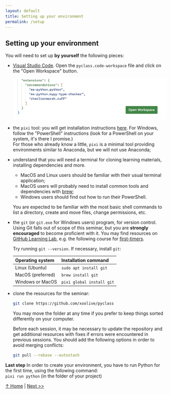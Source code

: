 ```yaml
---
layout: default
title: Setting up your environment
permalink: /setup
---
```


## Setting up your environment

You will need to set up **by yourself** the following pieces:

- [Visual Studio Code](https://code.visualstudio.com/). Open the `pyclass.code-workspace` file and click on the "Open Workspace" button.

  ![Open workspace button](../assets/images/open-workspace.png)

- the `pixi` tool: you will get installation instructions [here](https://pixi.sh/latest/). For Windows, follow the "PowerShell" instructions (look for a PowerShell on your system, it's there I promise.)  
  For those who already know a little, `pixi` is a minimal tool providing environments similar to Anaconda, but we will not use Anaconda;

- understand that you will need a terminal for cloning learning materials, installing dependencies and more.

  - MacOS and Linux users should be familiar with their usual terminal application;
  - MacOS users will probably need to install common tools and dependencies with [brew](https://brew.sh/);
  - Windows users should find out how to run their PowerShell.

  You are expected to be familiar with the most basic shell commands to list a directory, create and move files, change permissions, etc.

- the `git` (or `git.exe` for Windows users) program, for version control. Using Git falls out of scope of this seminar, but you are **strongly encouraged** to become proficient with it. You may find resources on [GitHub Learning Lab](https://lab.github.com/), e.g. the following course for [first-timers](https://lab.github.com/lmachens/git-and-github-first-timers).

  Try running `git --version`. If necessary, install `git`:

  | Operating system  | Installation command      |
  | ----------------- | ------------------------- |
  | Linux (Ubuntu)    | `sudo apt install git`    |
  | MacOS (preferred) | `brew install git`        |
  | Windows or MacOS  | `pixi global install git` |

- clone the resources for the seminar:

  ```sh
  git clone https://github.com/xoolive/pyclass
  ```

  You may move the folder at any time if you prefer to keep things sorted differently on your computer.

  Before each session, it may be necessary to update the repository and get additional resources with fixes if errors were encountered in previous sessions. You should add the following options in order to avoid merging conflicts:

  ```sh
  git pull --rebase --autostash
  ```

<div class="alert alert-warning">
<b>Last step</b> In order to create your environment, you have to run Python for the first time, using the following command:<br/> <code>pixi run python</code> (in the folder of your project)
</div>

[↑ Home](.) \| [Next >>](dependencies)
